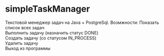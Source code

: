 # simpleTaskManager
Текстовой менеджер задач на Java + PostgreSql. 
Возмжности: 
Показать список всех задач<br>
Выполнить задачу (назначить статус DONE)<br>
Создать задачу (со статусом IN_PROCESS)<br>
Удалить задачу<br>
Выход из программы<br>
